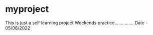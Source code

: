 # myproject
This is just a self learning project
Weekends practice...............
Date - 05/06/2022
